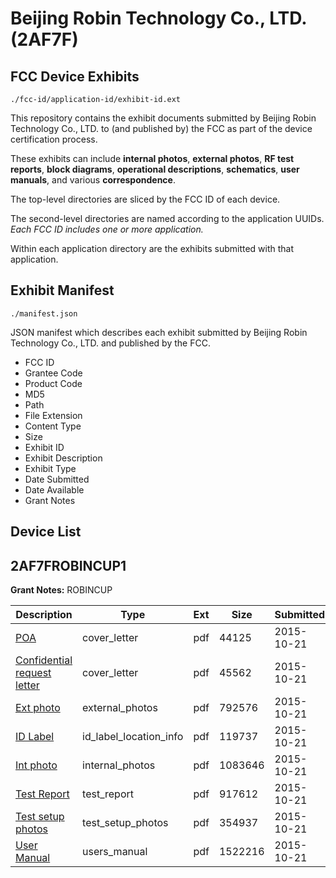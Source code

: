 # Beijing Robin Technology Co., LTD. (2AF7F)
## FCC Device Exhibits

```
./fcc-id/application-id/exhibit-id.ext
```

This repository contains the exhibit documents submitted by Beijing Robin Technology Co., LTD. to (and published by) the FCC as part of the device certification process.

These exhibits can include **internal photos**, **external photos**, **RF test reports**, **block diagrams**, **operational descriptions**, **schematics**, **user manuals**, and various **correspondence**.

The top-level directories are sliced by the FCC ID of each device.

The second-level directories are named according to the application UUIDs. *Each FCC ID includes one or more application.*

Within each application directory are the exhibits submitted with that application. 

## Exhibit Manifest

```
./manifest.json
```

JSON manifest which describes each exhibit submitted by Beijing Robin Technology Co., LTD. and published by the FCC.

- FCC ID
- Grantee Code
- Product Code
- MD5
- Path
- File Extension
- Content Type
- Size
- Exhibit ID
- Exhibit Description
- Exhibit Type
- Date Submitted
- Date Available
- Grant Notes

## Device List
## 2AF7FROBINCUP1
**Grant Notes:** ROBINCUP

| Description | Type | Ext | Size | Submitted | Available |
| ----------- | ---- | --- | ---- | --------- | --------- |
| [POA](2AF7FROBINCUP1/d4c666d047831b4dc45754c57479cbcb/2789618.pdf) | cover_letter | pdf | 44125 | 2015-10-21 | 2015-10-21 |
| [Confidential request letter](2AF7FROBINCUP1/d4c666d047831b4dc45754c57479cbcb/2789619.pdf) | cover_letter | pdf | 45562 | 2015-10-21 | 2015-10-21 |
| [Ext photo](2AF7FROBINCUP1/d4c666d047831b4dc45754c57479cbcb/2789622.pdf) | external_photos | pdf | 792576 | 2015-10-21 | 2015-10-21 |
| [ID Label](2AF7FROBINCUP1/d4c666d047831b4dc45754c57479cbcb/2789624.pdf) | id_label_location_info | pdf | 119737 | 2015-10-21 | 2015-10-21 |
| [Int photo](2AF7FROBINCUP1/d4c666d047831b4dc45754c57479cbcb/2789623.pdf) | internal_photos | pdf | 1083646 | 2015-10-21 | 2015-10-21 |
| [Test Report](2AF7FROBINCUP1/d4c666d047831b4dc45754c57479cbcb/2789620.pdf) | test_report | pdf | 917612 | 2015-10-21 | 2015-10-21 |
| [Test setup photos](2AF7FROBINCUP1/d4c666d047831b4dc45754c57479cbcb/2789621.pdf) | test_setup_photos | pdf | 354937 | 2015-10-21 | 2015-10-21 |
| [User Manual](2AF7FROBINCUP1/d4c666d047831b4dc45754c57479cbcb/2789625.pdf) | users_manual | pdf | 1522216 | 2015-10-21 | 2015-10-21 |
